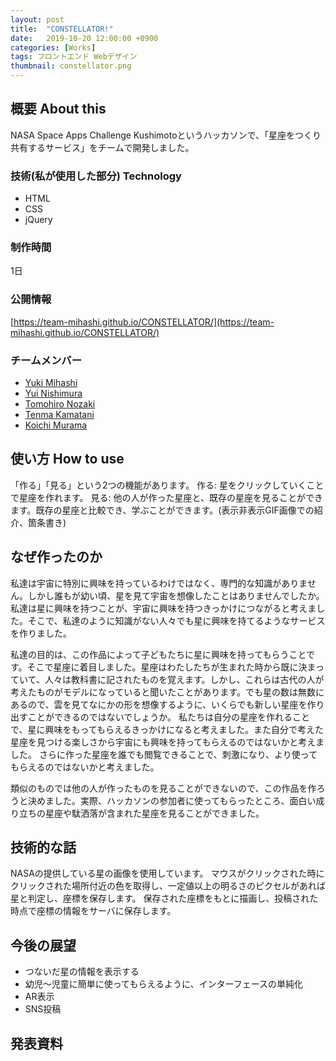 ```yaml
---
layout: post
title:  "CONSTELLATOR!"
date:   2019-10-20 12:00:00 +0900
categories: [Works]
tags: フロントエンド Webデザイン
thumbnail: constellator.png
---
```

## 概要 About this
NASA Space Apps Challenge Kushimotoというハッカソンで、「星座をつくり共有するサービス」をチームで開発しました。

### 技術(私が使用した部分) Technology
 - HTML
 - CSS
 - jQuery

### 制作時間
1日

### 公開情報
[https://team-mihashi.github.io/CONSTELLATOR/](https://team-mihashi.github.io/CONSTELLATOR/)

### チームメンバー
- [Yuki Mihashi](https://yuki384.github.io/)
- [Yui Nishimura](https://github.com/nisshi79)
- [Tomohiro Nozaki](https://github.com/nztm)
- [Tenma Kamatani](https://github.com/tenmakamatani)
- [Koichi Murama](https://twitter.com/koichi72love)

## 使い方 How to use
「作る」「見る」という2つの機能があります。
作る: 星をクリックしていくことで星座を作れます。
見る: 他の人が作った星座と、既存の星座を見ることができます。既存の星座と比較でき、学ぶことができます。(表示非表示GIF画像での紹介、箇条書き)

## なぜ作ったのか
私達は宇宙に特別に興味を持っているわけではなく、専門的な知識がありません。しかし誰もが幼い頃、星を見て宇宙を想像したことはありませんでしたか。私達は星に興味を持つことが、宇宙に興味を持つきっかけにつながると考えました。そこで、私達のように知識がない人々でも星に興味を持てるようなサービスを作りました。

私達の目的は、この作品によって子どもたちに星に興味を持ってもらうことです。そこで星座に着目しました。星座はわたしたちが生まれた時から既に決まっていて、人々は教科書に記されたものを覚えます。しかし、これらは古代の人が考えたものがモデルになっていると聞いたことがあります。でも星の数は無数にあるので、雲を見てなにかの形を想像するように、いくらでも新しい星座を作り出すことができるのではないでしょうか。
私たちは自分の星座を作れることで、星に興味をもってもらえるきっかけになると考えました。また自分で考えた星座を見つける楽しさから宇宙にも興味を持ってもらえるのではないかと考えました。
さらに作った星座を誰でも閲覧できることで、刺激になり、より使ってもらえるのではないかと考えました。

類似のものでは他の人が作ったものを見ることができないので、この作品を作ろうと決めました。実際、ハッカソンの参加者に使ってもらったところ、面白い成り立ちの星座や駄洒落が含まれた星座を見ることができました。

## 技術的な話
NASAの提供している星の画像を使用しています。
マウスがクリックされた時にクリックされた場所付近の色を取得し、一定値以上の明るさのピクセルがあれば星と判定し、座標を保存します。
保存された座標をもとに描画し、投稿された時点で座標の情報をサーバに保存します。

## 今後の展望
- つないだ星の情報を表示する
- 幼児〜児童に簡単に使ってもらえるように、インターフェースの単純化
- AR表示
- SNS投稿

## 発表資料
<script async class="speakerdeck-embed" data-id="5a93f67476cc406fb2e08d1008480221" data-ratio="1.33333333333333" src="//speakerdeck.com/assets/embed.js"></script>
